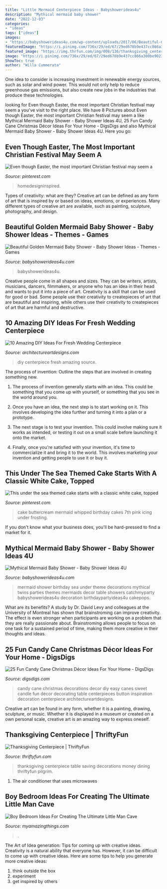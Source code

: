 ```yaml
---
title: "Little Mermaid Centerpiece Ideas - Babyshowerideas4u"
description: "Mythical mermaid baby shower"
date: "2022-12-03"
categories:
- "ideas"
tags: ["ideas"]
images:
- "https://babyshowerideas4u.com/wp-content/uploads/2017/06/Beautiful-Golden-Mermaid-Shower-Snacks.jpg"
featuredImage: "https://i.pinimg.com/736x/29/ed/67/29ed678b9e437cc866a300be902393a0.jpg"
featured_image: "https://img.thrfun.com/img/008/136/thanksgiving_centerpiece_on_dining_room_table_x4.jpg"
image: "https://i.pinimg.com/736x/29/ed/67/29ed678b9e437cc866a300be902393a0.jpg"
ShowToc: true
author: "Willa Cummerata"
---
```



One idea to consider is increasing investment in renewable energy sources, such as solar and wind power. This would not only help to reduce greenhouse gas emissions, but also create new jobs in the industries that produce these technologies.

	

		
looking for Even though Easter, the most important Christian festival may seem a you've visit to the right place. We have 8 Pictures about Even though Easter, the most important Christian festival may seem a like Mythical Mermaid Baby Shower - Baby Shower Ideas 4U, 25 Fun Candy Cane Christmas Décor Ideas For Your Home - DigsDigs and also Mythical Mermaid Baby Shower - Baby Shower Ideas 4U. Here you go:
		
    
## Even Though Easter, The Most Important Christian Festival May Seem A

<img loading=lazy src="https://i.pinimg.com/736x/fa/a2/85/faa28528568552638ef3ed190d471231.jpg" onerror="this.onerror=null;this.src='https://tse2.mm.bing.net/th?id=OIP.drD6RPfiaxAwsUwspLVq-wHaPz&amp;pid=15.1';" alt="Even though Easter, the most important Christian festival may seem a">

_Source: pinterest.com_

>homedesigninspired. 

	

Types of creativity: what are they?
Creative art can be defined as any form of art that is inspired by or based on ideas, emotions, or experiences. Many different types of creative art are available, such as painting, sculpture, photography, and design.

    
## Beautiful Golden Mermaid Baby Shower - Baby Shower Ideas - Themes - Games

<img loading=lazy src="https://babyshowerideas4u.com/wp-content/uploads/2017/06/Beautiful-Golden-Mermaid-Shower-Snacks.jpg" onerror="this.onerror=null;this.src='https://tse1.mm.bing.net/th?id=OIP.WdjMG4G6kKA-mbSOd36LmAHaJe&amp;pid=15.1';" alt="Beautiful Golden Mermaid Baby Shower - Baby Shower Ideas - Themes - Games">

_Source: babyshowerideas4u.com_

>babyshowerideas4u. 

	

Creative people come in all shapes and sizes. They can be writers, artists, musicians, dancers, filmmakers, or anyone who has an idea in their head and wants to put it into a piece of art. Creativity is a skill that can be used for good or bad. Some people use their creativity to createpieces of art that are beautiful and inspiring, while others use their creativity to createpieces of art that are harmful and destructive.

    
## 10 Amazing DIY Ideas For Fresh Wedding Centerpiece

<img loading=lazy src="https://www.architectureartdesigns.com/wp-content/uploads/2014/08/72.jpg" onerror="this.onerror=null;this.src='https://tse4.mm.bing.net/th?id=OIP.3veZqhsZqbzdJGRaRpf3wQHaLI&amp;pid=15.1';" alt="10 Amazing DIY Ideas For Fresh Wedding Centerpiece">

_Source: architectureartdesigns.com_

>diy centerpiece fresh amazing source. 

	

The process of invention: Outline the steps that are involved in creating something new.
1. The process of invention generally starts with an idea. This could be something that you come up with yourself, or something that you see in the world around you.
2. Once you have an idea, the next step is to start working on it. This involves developing the idea further and turning it into a plan or a prototype.

3. The next stage is to test your invention. This could involve making sure it works as intended, or testing it out on a small scale before launching it onto the market.

4. Finally, once you're satisfied with your invention, it's time to commercialize it and bring it to the world. This involves marketing your invention and getting people to use it or buy it.

    
## This Under The Sea Themed Cake Starts With A Classic White Cake, Topped

<img loading=lazy src="https://i.pinimg.com/736x/29/ed/67/29ed678b9e437cc866a300be902393a0.jpg" onerror="this.onerror=null;this.src='https://tse4.mm.bing.net/th?id=OIP.RJJ5bbUikkNHAXMcDMaZlwHaJ3&amp;pid=15.1';" alt="This under the sea themed cake starts with a classic white cake, topped">

_Source: pinterest.com_

>cake buttercream mermaid whipped birthday cakes 7th pink icing under frosting. 

	

If you don't know what your business does, you'll be hard-pressed to find a market for it.

    
## Mythical Mermaid Baby Shower - Baby Shower Ideas 4U

<img loading=lazy src="https://babyshowerideas4u.com/wp-content/uploads/2016/06/Mythical-Mermaid-Baby-Shower-Decor-600x797.jpg" onerror="this.onerror=null;this.src='https://tse1.mm.bing.net/th?id=OIP.FhH3Mru1gAqlFJEIUZtc2QHaJ1&amp;pid=15.1';" alt="Mythical Mermaid Baby Shower - Baby Shower Ideas 4U">

_Source: babyshowerideas4u.com_

>mermaid shower birthday sea under theme decorations mythical twins parties themes mermaids decor table showers catchmyparty babyshowerideas4u decoration birthdaypartyideas4u cakepops. 

	

What are its benefits?
A study by Dr. David Levy and colleagues at the University of Montreal has shown that brainstroming can improve creativity. The effect is even stronger when participants are working on a problem that they are really passionate about. Brainstroming allows people to focus on one task for a sustained period of time, making them more creative in their thoughts and ideas.

    
## 25 Fun Candy Cane Christmas Décor Ideas For Your Home - DigsDigs

<img loading=lazy src="http://www.digsdigs.com/photos/fun-candy-cane-christmas-decor-ideas-for-your-home-10.jpg" onerror="this.onerror=null;this.src='https://tse1.mm.bing.net/th?id=OIP.ZgZ4QKaAm7sdGBIhx3849AAAAA&amp;pid=15.1';" alt="25 Fun Candy Cane Christmas Décor Ideas For Your Home - DigsDigs">

_Source: digsdigs.com_

>candy cane christmas decorations decor diy easy canes sweet candle fun décor decorating table centerpieces button inspiration decoration centerpiece architectureartdesigns. 

	

Creative art can be found in any form, whether it is a painting, drawing, sculpture, or music. Whether it is displayed in a museum or created on a own personal scale, creative art is an amazing way to express oneself.

    
## Thanksgiving Centerpiece | ThriftyFun

<img loading=lazy src="https://img.thrfun.com/img/008/136/thanksgiving_centerpiece_on_dining_room_table_x4.jpg" onerror="this.onerror=null;this.src='https://tse3.mm.bing.net/th?id=OIP.ImaPxxQ-Jtrm55RRINXbDgHaJ6&amp;pid=15.1';" alt="Thanksgiving Centerpiece | ThriftyFun">

_Source: thriftyfun.com_

>thanksgiving centerpiece table saving decorations money dining thriftyfun pilgrim. 

	

1. The air conditioner that uses microwaves

    
## Boy Bedroom Ideas For Creating The Ultimate Little Man Cave

<img loading=lazy src="https://myamazingthings.com/wp-content/uploads/2018/01/boys-room-ideas-2-.jpg" onerror="this.onerror=null;this.src='https://tse1.mm.bing.net/th?id=OIP.2amFHkQHA9F_7o1K1FQVXAHaHa&amp;pid=15.1';" alt="Boy Bedroom Ideas For Creating The Ultimate Little Man Cave">

_Source: myamazingthings.com_

>. 

	

The Art of Idea generation: Tips for coming up with creative ideas.
Creativity is a natural ability that everyone has. However, it can be difficult to come up with creative ideas. Here are some tips to help you generate more creative ideas: 
1. think outside the box 
2. experiment 
3. get inspired by others 

